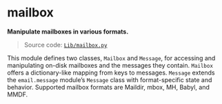 # mailbox

**Manipulate mailboxes in various formats.**

> Source code: [`Lib/mailbox.py`](https://github.com/python/cpython/tree/3.11/Lib/mailbox.py)

This module defines two classes, `Mailbox` and `Message`, for accessing and manipulating on-disk mailboxes and the messages they contain. `Mailbox` offers a dictionary-like mapping from keys to messages. `Message` extends the `email.message` module’s `Message` class with format-specific state and behavior. Supported mailbox formats are Maildir, mbox, MH, Babyl, and MMDF.